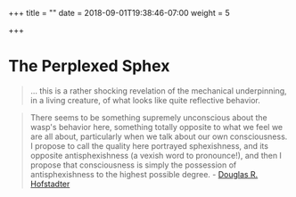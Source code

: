 +++
title = ""
date = 2018-09-01T19:38:46-07:00
weight = 5

+++

# The Perplexed Sphex

> ... this is a rather shocking revelation of the mechanical underpinning, in a living creature, of what looks like quite reflective behavior.

> There seems to be something supremely unconscious about the wasp's behavior here, something totally opposite to what we feel we are all about, particularly when we talk about our own consciousness. I propose to call the quality here portrayed sphexishness, and its opposite antisphexishness (a vexish word to pronounce!), and then I propose that consciousness is simply the possession of antisphexishness to the highest possible degree. - [Douglas R. Hofstadter](http://proofmood.com/jhjeong/Texts/sphex.html)